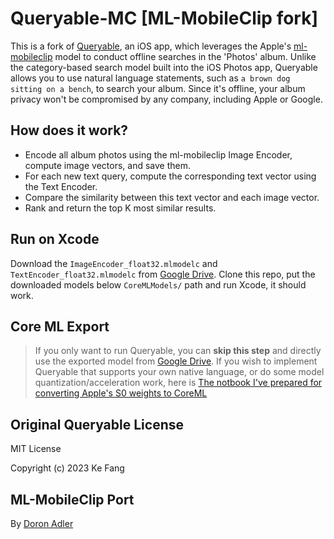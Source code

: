 # Queryable-MC [ML-MobileClip fork]


This is a fork of [Queryable](https://github.com/mazzzystar/Queryable), an iOS app, which leverages the Apple's [ml-mobileclip](https://github.com/apple/ml-mobileclip) model to conduct offline searches in the 'Photos' album. Unlike the category-based search model built into the iOS Photos app, Queryable allows you to use natural language statements, such as `a brown dog sitting on a bench`, to search your album. Since it's offline, your album privacy won't be compromised by any company, including Apple or Google.

## How does it work?
* Encode all album photos using the ml-mobileclip Image Encoder, compute image vectors, and save them.
* For each new text query, compute the corresponding text vector using the Text Encoder.
* Compare the similarity between this text vector and each image vector.
* Rank and return the top K most similar results.

## Run on Xcode
Download the `ImageEncoder_float32.mlmodelc` and `TextEncoder_float32.mlmodelc` from [Google Drive](https://drive.google.com/drive/folders/1b-Km1Q8Osuco_NKdC5PPyddEhilz9mpT?usp=drive_link).
Clone this repo, put the downloaded models below `CoreMLModels/` path and run Xcode, it should work.

## Core ML Export
> If you only want to run Queryable, you can **skip this step** and directly use the exported model from [Google Drive](https://drive.google.com/drive/folders/1b-Km1Q8Osuco_NKdC5PPyddEhilz9mpT?usp=drive_link). If you wish to implement Queryable that supports your own native language, or do some model quantization/acceleration work, here is [The notbook I've prepared for converting Apple's S0 weights to CoreML](https://github.com/Norod/Queryable-mobileclip/blob/main/PyTorch2CoreML-mobileclip.ipynb)
> 
## Original Queryable License
MIT License

Copyright (c) 2023 Ke Fang

## ML-MobileClip Port
By [Doron Adler](https://linktr.ee/Norod78)
